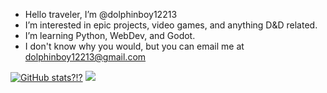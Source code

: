 <div id = "literally everything" align = center></div>




- Hello traveler, I’m @dolphinboy12213
- I’m interested in epic projects, video games, and anything D&D related.
- I’m learning Python, WebDev, and Godot.
- I don't know why you would, but you can email me at dolphinboy12213@gmail.com



[![GitHub stats?!?](https://github-readme-stats.vercel.app/api?username=dolphinboy12213&theme=transparent)](https://github.com/anuraghazra/github-readme-stats)
![](https://komarev.com/ghpvc/?username=dolphinboy12213&style=plastic&color=65e8b4&label=People+who+said+hi:) 


<!---
dolphinboy12213/dolphinboy12213 is a ✨ special ✨ repository because its `README.md` (this file) appears on your GitHub profile.
You can click the Preview link to take a look at your changes.
--->
